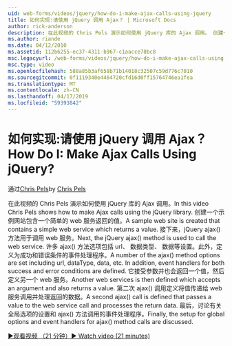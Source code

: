 ```yaml
---
uid: web-forms/videos/jquery/how-do-i-make-ajax-calls-using-jquery
title: 如何实现:请使用 jQuery 调用 Ajax？ | Microsoft Docs
author: rick-anderson
description: 在此视频的 Chris Pels 演示如何使用 jQuery 库的 Ajax 调用。 创建一个示例网站包含一个简单的 web 服务，它将返回...
ms.author: riande
ms.date: 04/12/2010
ms.assetid: 112b6255-ec37-4311-b967-c1aacce78bc8
msc.legacyurl: /web-forms/videos/jquery/how-do-i-make-ajax-calls-using-jquery
msc.type: video
ms.openlocfilehash: 588a85b3af658b71b14018c32507c59d776c7010
ms.sourcegitcommit: 0f1119340e4464720cfd16d0ff15764746ea1fea
ms.translationtype: MT
ms.contentlocale: zh-CN
ms.lasthandoff: 04/17/2019
ms.locfileid: "59393842"
---
```

# <a name="how-do-i-make-ajax-calls-using-jquery"></a><span data-ttu-id="c112c-105">如何实现:请使用 jQuery 调用 Ajax？</span><span class="sxs-lookup"><span data-stu-id="c112c-105">How Do I: Make Ajax Calls Using jQuery?</span></span>

<span data-ttu-id="c112c-106">通过[Chris Pels](https://twitter.com/chrispels)</span><span class="sxs-lookup"><span data-stu-id="c112c-106">by [Chris Pels](https://twitter.com/chrispels)</span></span>

<span data-ttu-id="c112c-107">在此视频的 Chris Pels 演示如何使用 jQuery 库的 Ajax 调用。</span><span class="sxs-lookup"><span data-stu-id="c112c-107">In this video Chris Pels shows how to make Ajax calls using the jQuery library.</span></span> <span data-ttu-id="c112c-108">创建一个示例网站包含一个简单的 web 服务返回的值。</span><span class="sxs-lookup"><span data-stu-id="c112c-108">A sample web site is created that contains a simple web service which returns a value.</span></span> <span data-ttu-id="c112c-109">接下来，jQuery ajax() 方法用于调用 web 服务。</span><span class="sxs-lookup"><span data-stu-id="c112c-109">Next, the jQuery ajax() method is used to call the web service.</span></span> <span data-ttu-id="c112c-110">许多 ajax() 方法选项包括 url、 数据类型、 数据等设置。此外，定义为成功和错误条件的事件处理程序。</span><span class="sxs-lookup"><span data-stu-id="c112c-110">A number of the ajax() method options are set including url, dataType, data, etc. In addition, event handlers for both success and error conditions are defined.</span></span> <span data-ttu-id="c112c-111">它接受参数并也会返回一个值，然后定义另一个 web 服务。</span><span class="sxs-lookup"><span data-stu-id="c112c-111">Another web services is then defined which accepts an argument and also returns a value.</span></span> <span data-ttu-id="c112c-112">第二次 ajax() 调用定义将值传递给 web 服务调用并处理返回的数据。</span><span class="sxs-lookup"><span data-stu-id="c112c-112">A second ajax() call is defined that passes a value to the web service call and processes the return data.</span></span> <span data-ttu-id="c112c-113">最后，讨论有关全局选项的设置和 ajax() 方法调用的事件处理程序。</span><span class="sxs-lookup"><span data-stu-id="c112c-113">Finally, the setup for global options and event handlers for ajax() method calls are discussed.</span></span>

[<span data-ttu-id="c112c-114">&#9654;观看视频 （21 分钟）</span><span class="sxs-lookup"><span data-stu-id="c112c-114">&#9654; Watch video (21 minutes)</span></span>](https://channel9.msdn.com/Blogs/ASP-NET-Site-Videos/how-do-i-make-ajax-calls-using-jquery)
